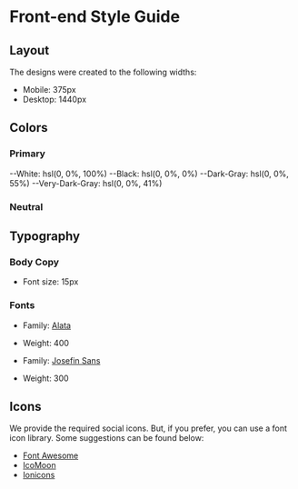 # Front-end Style Guide

## Layout

The designs were created to the following widths:

- Mobile: 375px
- Desktop: 1440px

## Colors

### Primary

--White: hsl(0, 0%, 100%)
--Black: hsl(0, 0%, 0%)
--Dark-Gray: hsl(0, 0%, 55%)
--Very-Dark-Gray: hsl(0, 0%, 41%)

### Neutral

## Typography

### Body Copy

- Font size: 15px

### Fonts

- Family: [Alata](https://fonts.google.com/specimen/Alata)
- Weight: 400

- Family: [Josefin Sans](https://fonts.google.com/specimen/Josefin+Sans)
- Weight: 300

## Icons

We provide the required social icons. But, if you prefer, you can use a font icon library. Some suggestions can be found below:

- [Font Awesome](https://fontawesome.com)
- [IcoMoon](https://icomoon.io)
- [Ionicons](https://ionicons.com)
